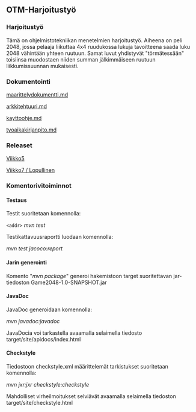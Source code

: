 ## OTM-Harjoitustyö

### Harjoitustyö

Tämä on ohjelmistotekniikan menetelmien harjoitustyö. Aiheena on peli 2048, jossa pelaaja liikuttaa 4x4 ruudukossa lukuja tavoitteena saada luku 2048 vähintään yhteen ruutuun. Samat luvut yhdistyvät "törmätessään" toisiinsa muodostaen niiden summan jälkimmäiseen ruutuun liikkumissuunnan mukaisesti. 

### Dokumentointi

[maarittelydokumentti.md](https://github.com/JukkaRautaoja/otm-harjoitustyo/blob/master/dokumentointi/maarittelydokumentti.md)

[arkkitehtuuri.md](https://github.com/JukkaRautaoja/otm-harjoitustyo/blob/master/dokumentointi/arkkitehtuuri.md)

[kayttoohje.md](https://github.com/JukkaRautaoja/otm-harjoitustyo/blob/master/dokumentointi/kayttoohje.md)

[tyoaikakirjanpito.md](https://github.com/JukkaRautaoja/otm-harjoitustyo/blob/master/dokumentointi/tyoaikakirjanpito.md)

### Releaset

[Viikko5](https://github.com/JukkaRautaoja/otm-harjoitustyo/releases/tag/viikko5)

[Viikko7 / Lopullinen](https://github.com/JukkaRautaoja/otm-harjoitustyo/releases/tag/viikko7)

### Komentorivitoiminnot
#### Testaus
Testit suoritetaan komennolla:

`<addr>` *mvn test*

Testikattavuusraportti luodaan komennolla:

*mvn test jacoco:report*
####  Jarin generointi

Komento "*mvn package*" generoi hakemistoon target suoritettavan jar-tiedoston Game2048-1.0-SNAPSHOT.jar
#### JavaDoc
JavaDoc generoidaan komennolla:

*mvn javadoc:javadoc*

JavaDocia voi tarkastella avaamalla selaimella tiedosto target/site/apidocs/index.html
#### Checkstyle
Tiedostoon checkstyle.xml määrittelemät tarkistukset suoritetaan komennolla:

*mvn jxr:jxr checkstyle:checkstyle*
 
Mahdolliset virheilmoitukset selviävät avaamalla selaimella tiedoston target/site/checkstyle.html







